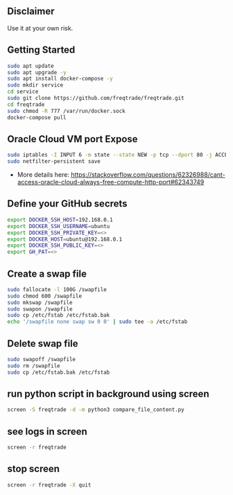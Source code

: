 ## Disclaimer
Use it at your own risk.

## Getting Started
```bash
sudo apt update
sudo apt upgrade -y
sudo apt install docker-compose -y
sudo mkdir service
cd service
sudo git clone https://github.com/freqtrade/freqtrade.git
cd freqtrade
sudo chmod -R 777 /var/run/docker.sock
docker-compose pull
```

## Oracle Cloud VM port Expose
```bash
sudo iptables -I INPUT 6 -m state --state NEW -p tcp --dport 80 -j ACCEPT
sudo netfilter-persistent save
```
- More details here: https://stackoverflow.com/questions/62326988/cant-access-oracle-cloud-always-free-compute-http-port#62343749

## Define your GitHub secrets
```bash
export DOCKER_SSH_HOST=192.168.0.1
export DOCKER_SSH_USERNAME=ubuntu
export DOCKER_SSH_PRIVATE_KEY=<>
export DOCKER_HOST=ubuntu@192.168.0.1
export DOCKER_SSH_PUBLIC_KEY=<>
export GH_PAT=<>
```

## Create a swap file
```bash
sudo fallocate -l 100G /swapfile
sudo chmod 600 /swapfile
sudo mkswap /swapfile
sudo swapon /swapfile
sudo cp /etc/fstab /etc/fstab.bak
echo '/swapfile none swap sw 0 0' | sudo tee -a /etc/fstab
```

## Delete swap file
```bash
sudo swapoff /swapfile
sudo rm /swapfile
sudo cp /etc/fstab.bak /etc/fstab
```

## run python script in background using screen
```bash
screen -S freqtrade -d -m python3 compare_file_content.py
```

## see logs in screen
```bash
screen -r freqtrade
```

## stop screen
```bash
screen -r freqtrade -X quit
```
